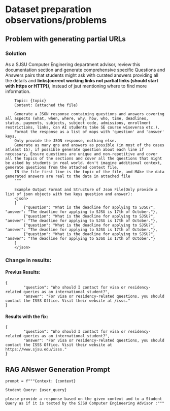 # Dataset preparation observations/problems

## Problem with generating partial URLs

### Solution

As a SJSU Computer Enginering department advisor, review this documentation section and generate comprehensive specific Questions and Answers pairs that students might ask with curated answers providing all the details and **links(correct working links not partial links (should start with https or HTTP))**, instead of jsut mentioning where to find more information.
        
        Topic: {topic}
        Content: {attached the file}
        
        Generate a JSON response containing questions and answers covering all aspects (what, when, where, why, how, who, time, deadlines, status, payments, subjects, subject code, admissions, enrollment restrictions, links, can AI students take SE course wiseversa etc.).
        Format the response as a list of maps with 'question' and 'answer' keys.
        Only provide the JSON response, nothing else.
        Generate as many qns and answers as possible (in most of the cases atleast 15), if possible generate question about each line if necessary, Ensure questions are unique and non-repetitive and cover all the topics of the sections and cover all the questions that might be asked by students in real world. don't imagine additional context, generate questions from the attached context file.
        IN the file first line is the topic of the file, and MAke the data generated answers are real to the data in attached file
        """

        Example Output Format and Structure of Json File(Only provide a list of json objects with two keys question and answer):
        <json>
        [
            {"question": "What is the deadline for applying to SJSU?", "answer": "The deadline for applying to SJSU is 17th of October."},
            {"question": "What is the deadline for applying to SJSU?", "answer": "The deadline for applying to SJSU is 17th of October."},
            {"question": "What is the deadline for applying to SJSU?", "answer": "The deadline for applying to SJSU is 17th of October."},
            {"question": "What is the deadline for applying to SJSU?", "answer": "The deadline for applying to SJSU is 17th of October."}
        ]
        </json>

### Change in results:

#### Previus Results:
```
{
        "question": "Who should I contact for visa or residency-related queries as an international student?",
        "answer": "For visa or residency-related questions, you should contact the ISSS Office. Visit their website at /isss."
}
```

#### Results with the fix:

```
{
        "question": "Who should I contact for visa or residency-related queries as an international student?",
        "answer": "For visa or residency-related questions, you should contact the ISSS Office. Visit their website at https://www.sjsu.edu/isss."
}
```

## RAG ANswer Generation Prompt

```
prompt = f"""Context: {context}

Student Query: {user_query}

please provide a response based on the given context and to a Student Query as if it is texted by the SJSU Computer Engineering Advisor :"""
```
